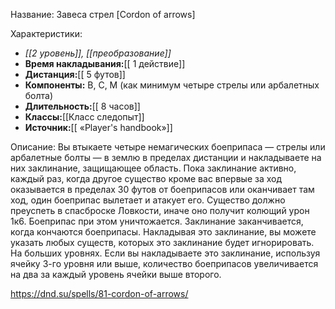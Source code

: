 Название: Завеса стрел \[Cordon of arrows] 

Характеристики:
- *[[2 уровень]], [[преобразование]]*
- **Время накладывания:**[[ 1 действие]]
- **Дистанция:**[[ 5 футов]]
- **Компоненты:** В, С, М (как минимум четыре стрелы или арбалетных болта)
- **Длительность:**[[ 8 часов]]
- **Классы:**[[Класс  следопыт]]
- **Источник:**[[ «Player's handbook»]]

Описание:
Вы втыкаете четыре немагических боеприпаса — стрелы или арбалетные болты — в землю в пределах дистанции и накладываете на них заклинание, защищающее область. Пока заклинание активно, каждый раз, когда другое существо кроме вас впервые за ход оказывается в пределах 30 футов от боеприпасов или оканчивает там ход, один боеприпас вылетает и атакует его. Существо должно преуспеть в спасброске Ловкости, иначе оно получит колющий урон 1к6. Боеприпас при этом уничтожается. Заклинание заканчивается, когда кончаются боеприпасы.
Накладывая это заклинание, вы можете указать любых существ, которых это заклинание будет игнорировать.
На больших уровнях. Если вы накладываете это заклинание, используя ячейку 3-го уровня или выше, количество боеприпасов увеличивается на два за каждый уровень ячейки выше второго.

https://dnd.su/spells/81-cordon-of-arrows/